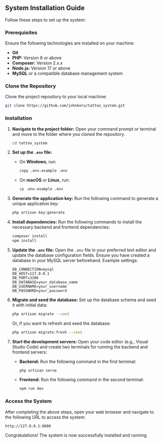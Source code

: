 ## System Installation Guide

Follow these steps to set up the system:

### Prerequisites

Ensure the following technologies are installed on your machine:

- **Git**
- **PHP:** Version 8 or above
- **Composer:** Version 2.x.x
- **Node.js:** Version 17 or above
- **MySQL** or a compatible database management system

### Clone the Repository

Clone the project repository to your local machine:

```bash
git clone https://github.com/johnkeru/tattoo_system.git
```

### Installation

1. **Navigate to the project folder:**
   Open your command prompt or terminal and move to the folder where you cloned the repository.

   ```bash
   cd tattoo_system
   ```

2. **Set up the `.env` file:**
   - On **Windows**, run:
     ```bash
     copy .env.example .env
     ```
   - On **macOS** or **Linux**, run:
     ```bash
     cp .env.example .env
     ```

3. **Generate the application key:**
   Run the following command to generate a unique application key:
   ```bash
   php artisan key:generate
   ```

4. **Install dependencies:**
   Run the following commands to install the necessary backend and frontend dependencies:

   ```bash
   composer install
   npm install
   ```

5. **Update the `.env` file:**
   Open the `.env` file in your preferred text editor and update the database configuration fields. Ensure you have created a database in your MySQL server beforehand. Example settings:

   ```dotenv
   DB_CONNECTION=mysql
   DB_HOST=127.0.0.1
   DB_PORT=3306
   DB_DATABASE=your_database_name
   DB_USERNAME=your_username
   DB_PASSWORD=your_password
   ```

6. **Migrate and seed the database:**
   Set up the database schema and seed it with initial data:

   ```bash
   php artisan migrate --seed
   ```
   Or, if you want to refresh and seed the database:
   ```bash
   php artisan migrate:fresh --seed
   ```

7. **Start the development servers:**
   Open your code editor (e.g., Visual Studio Code) and create two terminals for running the backend and frontend servers:

   - **Backend:** Run the following command in the first terminal:
     ```bash
     php artisan serve
     ```

   - **Frontend:** Run the following command in the second terminal:
     ```bash
     npm run dev
     ```

### Access the System

After completing the above steps, open your web browser and navigate to the following URL to access the system:

```
http://127.0.0.1:8000
```

Congratulations! The system is now successfully installed and running.